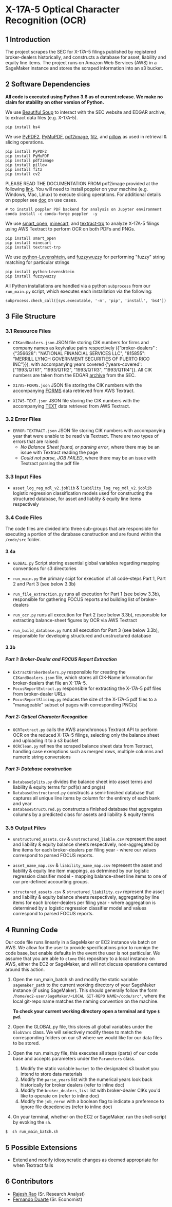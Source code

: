 # X-17A-5 Optical Character Recognition (OCR)

## 1	Introduction
The project scrapes the SEC for X-17A-5 filings published by registered broker-dealers historically, and constructs a database for asset, liability and equity line items. The project runs on Amazon Web Services (AWS) in a SageMaker instance and stores the scraped information into an s3 bucket. 

## 2	Software Dependencies
**All code is executed using Python 3.6 as of current release. We make no claim for stability on other version of Python.**

We use [Beautiful Soup](https://www.crummy.com/software/BeautifulSoup/bs4/doc/) to interact with the SEC website and EDGAR archive, to extract data files (e.g. X-17A-5). 
```
pip install bs4
```

We use [PyPDF2](https://pythonhosted.org/PyPDF2/), [PyMuPDF](https://github.com/pymupdf/PyMuPDF), [pdf2image](https://pypi.org/project/pdf2image/), [fitz](https://pypi.org/project/fitz/), and [pillow](https://pillow.readthedocs.io/en/stable/) as used in retrieval & slicing operations. 
```
pip install PyPDF2
pip install PyMuPDF
pip install pdf2image 
pip install pillow
pip install fitz 
pip install cv2     
```

PLEASE READ THE DOCUMENTATION FROM pdf2image provided at the following [link](https://github.com/Belval/pdf2image). You will need to install poppler on your machine (e.g. Windows, Mac, Linux) to execute slicing operations. For additional details on poppler see [doc](https://poppler.freedesktop.org/) on use cases. 
```
# to install poppler PDF backend for analysis on Jupyter environment  
conda install -c conda-forge poppler  -y
```

We use [smart_open](https://pypi.org/project/smart-open/), [minecart](https://pypi.org/project/minecart/), and [textract-trp](https://pypi.org/project/textract-trp/) to analyze X-17A-5 filings using AWS Textract to perform OCR on both PDFs and PNGs.   
```
pip install smart_open
pip install minecart
pip install textract-trp
```

We use [python-Levenshtein](https://pypi.org/project/python-Levenshtein/), and [fuzzywuzzy](https://pypi.org/project/fuzzywuzzy/) for performing "fuzzy" string matching for particular strings
```
pip install python-Levenshtein
pip install fuzzywuzzy
```

All Python installations are handled via a python `subprocess` from our `run_main.py` script, which executes each installation via the following:

```
subprocess.check_call([sys.executable, '-m', 'pip', 'install', 'bs4'])
```

## 3	File Structure

### 3.1 	Resource Files

* `CIKandDealers.json` JSON file storing CIK numbers for firms and company names as key/value pairs respectively ({"broker-dealers" : {"356628": "NATIONAL FINANCIAL SERVICES LLC", "815855": "MERRILL LYNCH GOVERNMENT SECURITIES OF PUERTO RICO INC"}}), with accompanying years covered {'years-covered': ["1993/QTR1", "1993/QTR2", "1993/QTR3", "1993/QTR4"]}. All CIK numbers are taken from the EDGAR [archive](https://www.sec.gov/Archives/edgar/full-index/) from the SEC. 

* `X17A5-FORMS.json` JSON file storing the CIK numbers with the accompanying [FORMS](https://docs.aws.amazon.com/textract/latest/dg/how-it-works-kvp.html) data retrieved from AWS Textract.

* `X17A5-TEXT.json` JSON file storing the CIK numbers with the accompanying [TEXT](https://docs.aws.amazon.com/textract/latest/dg/how-it-works-lines-words.html) data retrieved from AWS Textract.

### 3.2 	Error Files

* `ERROR-TEXTRACT.json` JSON file storing CIK numbers with accompanying year that were unable to be read via Textract. There are two types of errors that are raised:
    * *No Balance Sheet found, or parsing error*, where there may be an issue with Textract reading the page
    * *Could not parse, JOB FAILED*, where there may be an issue with Textract parsing the pdf file   
    
### 3.3 	Input Files

* `asset_log_reg_mdl_v2.joblib` & `liability_log_reg_mdl_v2.joblib` logistic regression classification models used for constructing the structured database, for asset and liablity & equity line items respectively
    
### 3.4 	Code Files

The code files are divided into three sub-groups that are responsible for executing a portion of the database construction and are found within the `/code/src` folder.  

#### 3.4a 

   * `GLOBAL.py` Script storing essential global variables regarding mapping conventions for s3 directories
   
   * `run_main.py` the primary scipt for execution of all code-steps Part 1, Part 2 and Part 3 (see below 3.3b) 

   * `run_file_extraction.py` runs all execution for Part 1 (see below 3.3b), responsible for gathering FOCUS reports and building list of broker-dealers 

   * `run_ocr.py` runs all execution for Part 2 (see below 3.3b), responsible for extracting balance-sheet figures by OCR via AWS Textract
   
   * `run_build_database.py` runs all execution for Part 3 (see below 3.3b), responsible for developing structured and unstructured database

#### 3.3b 	

##### Part 1: Broker-Dealer and FOCUS Report Extraction

   * `ExtractBrokerDealers.py` responsible for creating the `CIKandDealers.json` file, which stores all CIK-Name information for broker-dealers that file an X-17A-5.   
   * `FocusReportExtract.py` responsible for extracting the X-17A-5 pdf files from broker-dealer URLs
   * `FocusReportSlicing.py` reduces the size of the X-17A-5 pdf files to a "manageable" subset of pages with corresponding PNG(s)

##### Part 2: Optical Character Recognition

   * `OCRTextract.py` calls the AWS asynchronous Textract API to perform OCR on the reduced X-17A-5 filings, selecting only the balance sheet and uploading it to a s3 bucket
   * `OCRClean.py` refines the scraped balance sheet data from Textract, handling case exemptions such as merged rows, multiple columns and numeric string conversions 

##### Part 3: Database construction

   * `DatabaseSplits.py` divides the balance sheet into asset terms and liability & equity terms for pdf(s) and png(s)
   * `DatabaseUnstructured.py` constructs a semi-finished database that captures all unique line items by column for the entirety of each bank and year
   * `DatabaseStructured.py` constructs a finished database that aggregates columns by a predicted class for assets and liability & equity terms

### 3.5 	Output Files

   * `unstructured_assets.csv` & `unstructured_liable.csv` represent the asset and liability & equity balance sheets respectively, non-aggregated by line items for each broker-dealers per filing year - where our values correspond to parsed FOCUS reports.   

   * `asset_name_map.csv` & `liability_name_map.csv` represent the asset and liability & equity line item mappings, as detrmined by our logistic regression classifier model - mapping balance-sheet line items to one of our pre-defined accounting groups.   

   * `structured_assets.csv` & `structured_liability.csv` represent the asset and liability & equity balance sheets respectively, aggregating by line items for each broker-dealers per filing year - where aggregation is determined by a logistic regression classifier model and values correspond to parsed FOCUS reports.  

## 4	Running Code

Our code file runs linearly in a SageMaker or EC2 instance via batch on AWS. We allow for the user to provide specifications prior to runnign the code base, but enable defaults in the event the user is not pariticular. We assume that you are able to `clone` this repository to a local instance on AWS, either the EC2 or SageMaker, and will not discuss operations centered around this action. 

1. Open the run_main_batch.sh and modify the static variable `sagemaker_path` to the current working directory of your SageMaker instance (if using SageMaker). This should generally follow the form `/home/ec2-user/SageMaker/<LOCAL GIT-REPO NAME>/code/src"`, where the local git-repo name matches the naming convention on the machine. 

   **To check your current working directory open a terminal and type `$ pwd`.** 

2. Open the GLOBAL.py file, this stores all global variables under the `GlobVars` class. We will selectively modify these to match the corresponding folders on our s3 where we would like for our data files to be stored. 

3. Open the run_main.py file, this executes all steps (parts) of our code base and accepts parameters under the `Parameters` class.
   
   1.    Modify the static variable `bucket` to the designated s3 bucket you intend to store data materials
   2.    Modify the `parse_years` list with the numerical years look back historically for broker dealers (refer to inline doc)
   3.    Modify the `broker_dealers_list` list with broker-dealer CIKs you'd like to operate on (refer to inline doc)
   4.    Modify the `job_rerun` with a boolean flag to indicate a preference to ignore file depedencies (refer to inline doc) 

4. On your terminal, whether on the EC2 or SageMaker, run the shell-script by evoking the `sh`.
```
$  sh run_main_batch.sh
```

## 5	Possible Extensions
* Extend and modify idiosyncratic changes as deemed appropriate for when Textract fails

## 6	Contributors
* [Rajesh Rao](https://github.com/Raj9898) (Sr. Research Analyst)
* [Fernando Duarte](https://github.com/fernando-duarte) (Sr. Economist)
